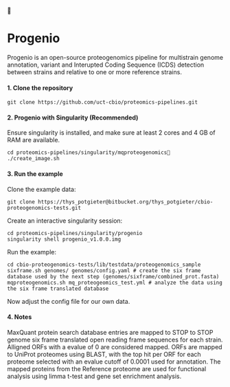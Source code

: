 
# Progenio

Progenio is an open-source proteogenomics pipeline for multistrain genome annotation, variant and Interupted Coding Sequence (ICDS) detection between strains and relative to one or more reference strains.

#### 1. Clone the repository
`git clone https://github.com/uct-cbio/proteomics-pipelines.git`

#### 2. Progenio with Singularity (Recommended)
Ensure singularity is installed, and make sure at least 2 cores and 4 GB of RAM are available.

~~~
cd proteomics-pipelines/singularity/mqproteogenomics
./create_image.sh
~~~

#### 3. Run the example 
Clone the example data:
~~~
git clone https://thys_potgieter@bitbucket.org/thys_potgieter/cbio-proteogenomics-tests.git
~~~

Create an interactive singularity session:
~~~
cd proteomics-pipelines/singularity/progenio
singularity shell progenio_v1.0.0.img 
~~~

Run the example:
~~~
cd cbio-proteogenomics-tests/lib/testdata/proteogenomics_sample
sixframe.sh genomes/ genomes/config.yaml # create the six frame database used by the next step (genomes/sixframe/combined_prot.fasta)
mqproteogenomics.sh mq_proteogeomics_test.yml # analyze the data using the six frame translated database
~~~

Now adjust the config file for our own data.

#### 4. Notes
MaxQuant protein search database entries are mapped to STOP to STOP genome six frame translated open reading frame sequences for each strain. Alligned ORFs with a evalue of 0 are considered mapped. ORFs are mapped to UniProt proteomes using BLAST, with the top hit per ORF for each proteome selected with an evalue cutoff of 0.0001 used for annotation. The mapped proteins from the Reference proteome are used for functional analysis using limma t-test and gene set enrichment analysis.
